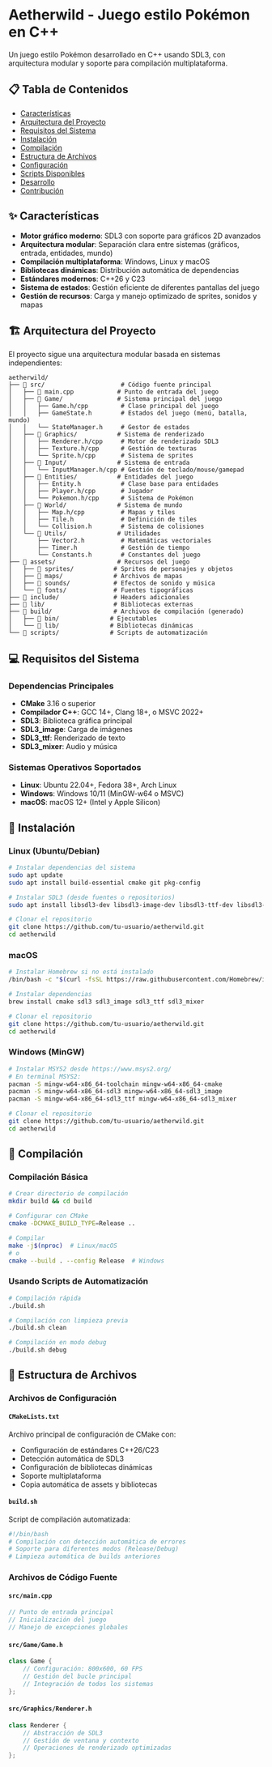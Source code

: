 # Aetherwild - Juego estilo Pokémon en C++

Un juego estilo Pokémon desarrollado en C++ usando SDL3, con arquitectura modular y soporte para compilación multiplataforma.

## 📋 Tabla de Contenidos

- [Características](#características)
- [Arquitectura del Proyecto](#arquitectura-del-proyecto)
- [Requisitos del Sistema](#requisitos-del-sistema)
- [Instalación](#instalación)
- [Compilación](#compilación)
- [Estructura de Archivos](#estructura-de-archivos)
- [Configuración](#configuración)
- [Scripts Disponibles](#scripts-disponibles)
- [Desarrollo](#desarrollo)
- [Contribución](#contribución)

## ✨ Características

- **Motor gráfico moderno**: SDL3 con soporte para gráficos 2D avanzados
- **Arquitectura modular**: Separación clara entre sistemas (gráficos, entrada, entidades, mundo)
- **Compilación multiplataforma**: Windows, Linux y macOS
- **Bibliotecas dinámicas**: Distribución automática de dependencias
- **Estándares modernos**: C++26 y C23
- **Sistema de estados**: Gestión eficiente de diferentes pantallas del juego
- **Gestión de recursos**: Carga y manejo optimizado de sprites, sonidos y mapas

## 🏗️ Arquitectura del Proyecto

El proyecto sigue una arquitectura modular basada en sistemas independientes:

```
aetherwild/
├── 📁 src/                     # Código fuente principal
│   ├── 📄 main.cpp            # Punto de entrada del juego
│   ├── 📁 Game/               # Sistema principal del juego
│   │   ├── Game.h/cpp         # Clase principal del juego
│   │   ├── GameState.h        # Estados del juego (menú, batalla, mundo)
│   │   └── StateManager.h     # Gestor de estados
│   ├── 📁 Graphics/           # Sistema de renderizado
│   │   ├── Renderer.h/cpp     # Motor de renderizado SDL3
│   │   ├── Texture.h/cpp      # Gestión de texturas
│   │   └── Sprite.h/cpp       # Sistema de sprites
│   ├── 📁 Input/              # Sistema de entrada
│   │   └── InputManager.h/cpp # Gestión de teclado/mouse/gamepad
│   ├── 📁 Entities/           # Entidades del juego
│   │   ├── Entity.h           # Clase base para entidades
│   │   ├── Player.h/cpp       # Jugador
│   │   └── Pokemon.h/cpp      # Sistema de Pokémon
│   ├── 📁 World/              # Sistema de mundo
│   │   ├── Map.h/cpp          # Mapas y tiles
│   │   ├── Tile.h             # Definición de tiles
│   │   └── Collision.h        # Sistema de colisiones
│   └── 📁 Utils/              # Utilidades
│       ├── Vector2.h          # Matemáticas vectoriales
│       ├── Timer.h            # Gestión de tiempo
│       └── Constants.h        # Constantes del juego
├── 📁 assets/                 # Recursos del juego
│   ├── 📁 sprites/           # Sprites de personajes y objetos
│   ├── 📁 maps/              # Archivos de mapas
│   ├── 📁 sounds/            # Efectos de sonido y música
│   └── 📁 fonts/             # Fuentes tipográficas
├── 📁 include/               # Headers adicionales
├── 📁 lib/                   # Bibliotecas externas
├── 📁 build/                 # Archivos de compilación (generado)
│   ├── 📁 bin/              # Ejecutables
│   └── 📁 lib/              # Bibliotecas dinámicas
└── 📁 scripts/              # Scripts de automatización
```

## 💻 Requisitos del Sistema

### Dependencias Principales
- **CMake** 3.16 o superior
- **Compilador C++**: GCC 14+, Clang 18+, o MSVC 2022+
- **SDL3**: Biblioteca gráfica principal
- **SDL3_image**: Carga de imágenes
- **SDL3_ttf**: Renderizado de texto
- **SDL3_mixer**: Audio y música

### Sistemas Operativos Soportados
- **Linux**: Ubuntu 22.04+, Fedora 38+, Arch Linux
- **Windows**: Windows 10/11 (MinGW-w64 o MSVC)
- **macOS**: macOS 12+ (Intel y Apple Silicon)

## 🚀 Instalación

### Linux (Ubuntu/Debian)
```bash
# Instalar dependencias del sistema
sudo apt update
sudo apt install build-essential cmake git pkg-config

# Instalar SDL3 (desde fuentes o repositorios)
sudo apt install libsdl3-dev libsdl3-image-dev libsdl3-ttf-dev libsdl3-mixer-dev

# Clonar el repositorio
git clone https://github.com/tu-usuario/aetherwild.git
cd aetherwild
```

### macOS
```bash
# Instalar Homebrew si no está instalado
/bin/bash -c "$(curl -fsSL https://raw.githubusercontent.com/Homebrew/install/HEAD/install.sh)"

# Instalar dependencias
brew install cmake sdl3 sdl3_image sdl3_ttf sdl3_mixer

# Clonar el repositorio
git clone https://github.com/tu-usuario/aetherwild.git
cd aetherwild
```

### Windows (MinGW)
```bash
# Instalar MSYS2 desde https://www.msys2.org/
# En terminal MSYS2:
pacman -S mingw-w64-x86_64-toolchain mingw-w64-x86_64-cmake
pacman -S mingw-w64-x86_64-sdl3 mingw-w64-x86_64-sdl3_image
pacman -S mingw-w64-x86_64-sdl3_ttf mingw-w64-x86_64-sdl3_mixer

# Clonar el repositorio
git clone https://github.com/tu-usuario/aetherwild.git
cd aetherwild
```

## 🔨 Compilación

### Compilación Básica
```bash
# Crear directorio de compilación
mkdir build && cd build

# Configurar con CMake
cmake -DCMAKE_BUILD_TYPE=Release ..

# Compilar
make -j$(nproc)  # Linux/macOS
# o
cmake --build . --config Release  # Windows
```

### Usando Scripts de Automatización
```bash
# Compilación rápida
./build.sh

# Compilación con limpieza previa
./build.sh clean

# Compilación en modo debug
./build.sh debug
```

## 📁 Estructura de Archivos

### Archivos de Configuración

#### `CMakeLists.txt`
Archivo principal de configuración de CMake con:
- Configuración de estándares C++26/C23
- Detección automática de SDL3
- Configuración de bibliotecas dinámicas
- Soporte multiplataforma
- Copia automática de assets y bibliotecas

#### `build.sh`
Script de compilación automatizada:
```bash
#!/bin/bash
# Compilación con detección automática de errores
# Soporte para diferentes modos (Release/Debug)
# Limpieza automática de builds anteriores
```

### Archivos de Código Fuente

#### `src/main.cpp`
```cpp
// Punto de entrada principal
// Inicialización del juego
// Manejo de excepciones globales
```

#### `src/Game/Game.h`
```cpp
class Game {
    // Configuración: 800x600, 60 FPS
    // Gestión del bucle principal
    // Integración de todos los sistemas
};
```

#### `src/Graphics/Renderer.h`
```cpp
class Renderer {
    // Abstracción de SDL3
    // Gestión de ventana y contexto
    // Operaciones de renderizado optimizadas
};
```

